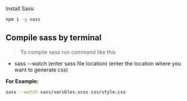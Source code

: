Install Sass:

```bash
npm i -g sass
```

## Compile sass by terminal
> To compile sass run command like this

- sass --watch (enter sass file location) (enter the location where you want to generate css)

**For Example:**

```bash
sass --watch sass/varibles.scss css/style.css
```